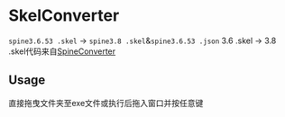 # SkelConverter

`spine3.6.53 .skel` -> `spine3.8 .skel`&`spine3.6.53 .json`
3.6 .skel -> 3.8 .skel代码来自[SpineConverter](https://github.com/pure01fx/SpineConverter)
## Usage
直接拖曳文件夹至exe文件或执行后拖入窗口并按任意键
